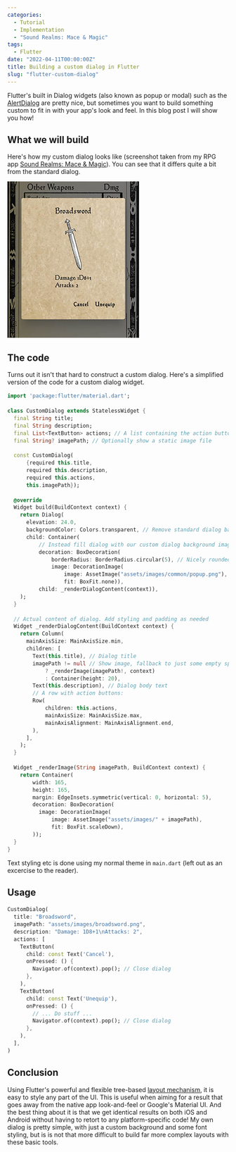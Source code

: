 ```yaml
---
categories:
  - Tutorial
  - Implementation
  - "Sound Realms: Mace & Magic"
tags:
  - Flutter
date: "2022-04-11T00:00:00Z"
title: Building a custom dialog in Flutter
slug: "flutter-custom-dialog"
---
```


Flutter's built in Dialog widgets (also known as popup or modal) such as the [AlertDialog](https://api.flutter.dev/flutter/material/AlertDialog-class.html) are pretty nice, but sometimes you want to build something custom to fit in with your app's look and feel. In this blog post I will show you how!

## What we will build
Here's how my custom dialog looks like (screenshot taken from my RPG app [Sound Realms: Mace & Magic](https://www.sound-realms.com)). You can see that it differs quite a bit from the standard dialog.

![Screenshot from Sound Realms: Mace & Magic](/mace-and-magic-custom-dialog.jpg)

## The code
Turns out it isn't that hard to construct a custom dialog. Here's a simplified version of the code for a custom dialog widget. 

```dart
import 'package:flutter/material.dart';

class CustomDialog extends StatelessWidget {
  final String title;
  final String description;
  final List<TextButton> actions; // A list containing the action buttons to show
  final String? imagePath; // Optionally show a static image file

  const CustomDialog(
      {required this.title,
      required this.description,
      required this.actions,
      this.imagePath});

  @override
  Widget build(BuildContext context) {
    return Dialog(
      elevation: 24.0,
      backgroundColor: Colors.transparent, // Remove standard dialog background
      child: Container(
          // Instead fill dialog with our custom dialog background image
          decoration: BoxDecoration(
              borderRadius: BorderRadius.circular(5), // Nicely rounded corners
              image: DecorationImage(
                  image: AssetImage("assets/images/common/popup.png"),
                  fit: BoxFit.none)),
          child: _renderDialogContent(context)),
    );
  }

  // Actual content of dialog. Add styling and padding as needed 
  Widget _renderDialogContent(BuildContext context) {
    return Column(
      mainAxisSize: MainAxisSize.min,
      children: [
        Text(this.title), // Dialog title
        imagePath != null // Show image, fallback to just some empty space
            ? _renderImage(imagePath!, context)
            : Container(height: 20),
        Text(this.description), // Dialog body text
        // A row with action buttons:
        Row(
            children: this.actions,
            mainAxisSize: MainAxisSize.max,
            mainAxisAlignment: MainAxisAlignment.end,
        ),
      ],
    );
  }

  Widget _renderImage(String imagePath, BuildContext context) {
    return Container(
        width: 165,
        height: 165,
        margin: EdgeInsets.symmetric(vertical: 0, horizontal: 5),
        decoration: BoxDecoration(
          image: DecorationImage(
              image: AssetImage("assets/images/" + imagePath),
              fit: BoxFit.scaleDown),
        ));
  }
}
```

Text styling etc is done using my normal theme in `main.dart` (left out as an excercise to the reader).

## Usage
```dart
CustomDialog(
  title: "Broadsword",
  imagePath: "assets/images/broadsword.png",
  description: "Damage: 1D8+1\nAttacks: 2",
  actions: [
    TextButton(
      child: const Text('Cancel'),
      onPressed: () {
        Navigator.of(context).pop(); // Close dialog
      },
    ),
    TextButton(
      child: const Text('Unequip'),
      onPressed: () {
        // ... Do stuff ...
        Navigator.of(context).pop(); // Close dialog
      },
    ),
  ],
)
```

## Conclusion
Using Flutter's powerful and flexible tree-based [layout mechanism](https://docs.flutter.dev/development/ui/layout), it is easy to style any part of the UI. This is useful when aiming for a result that goes away from the native app look-and-feel or Google's Material UI. And the best thing about it is that we get identical results on both iOS and Android without having to retort to any platform-specific code! My own dialog is pretty simple, with just a custom background and some font styling, but is is not that more difficult to build far more complex layouts with these basic tools.
